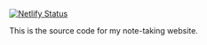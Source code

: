 [![Netlify Status](https://api.netlify.com/api/v1/badges/25596bf0-aa56-4263-933c-7cd2450dd317/deploy-status)](https://app.netlify.com/sites/hungry-ptolemy-e4edfe/deploys)

This is the source code for my note-taking website.